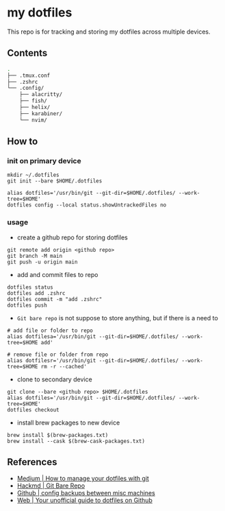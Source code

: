 # my dotfiles

This repo is for tracking and storing my dotfiles across multiple devices.

## Contents

```bash
.
├── .tmux.conf
├── .zshrc
└── .config/
    ├── alacritty/
    ├── fish/
    ├── helix/
    ├── karabiner/
    └── nvim/
```

## How to

### init on primary device

```
mkdir ~/.dotfiles
git init --bare $HOME/.dotfiles

alias dotfiles='/usr/bin/git --git-dir=$HOME/.dotfiles/ --work-tree=$HOME'
dotfiles config --local status.showUntrackedFiles no
```

### usage

- create a github repo for storing dotfiles
```
git remote add origin <github repo>
git branch -M main
git push -u origin main
```

- add and commit files to repo
```
dotfiles status
dotfiles add .zshrc
dotfiles commit -m "add .zshrc"
dotfiles push
```

- `Git bare repo` is not suppose to store anything, but if there is a need to
```
# add file or folder to repo
alias dotfilesa='/usr/bin/git --git-dir=$HOME/.dotfiles/ --work-tree=$HOME add'

# remove file or folder from repo
alias dotfilesr='/usr/bin/git --git-dir=$HOME/.dotfiles/ --work-tree=$HOME rm -r --cached'
```

- clone to secondary device
```
git clone --bare <github repo> $HOME/.dotfiles
alias dotfiles='/usr/bin/git --git-dir=$HOME/.dotfiles/ --work-tree=$HOME'
dotfiles checkout
```

- install brew packages to new device

```
brew install $(brew-packages.txt)
brew install --cask $(brew-cask-packages.txt)
```

## References 

- [Medium | How to manage your dotfiles with git](https://fwuensche.medium.com/how-to-manage-your-dotfiles-with-git-f7aeed8adf8b)
- [Hackmd | Git Bare Repo](https://hackmd.io/@hbdoy/BJz0V5tv8)
- [Github | config backups between misc machines](https://github.com/korbendallaskoop/dotfiles#readme)
- [Web | Your unofficial guide to dotfiles on Github](https://dotfiles.github.io/)
